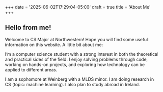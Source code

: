 +++
date = '2025-06-02T17:29:04-05:00'
draft = true
title = 'About Me'
+++
## Hello from me!

Welcome to CS Major at Northwestern! Hope you will find some useful information on this website. A little bit about me:

I’m a computer science student with a strong interest in both the theoretical and practical sides of the field. I enjoy solving problems through code, working on hands-on projects, and exploring how technology can be applied to different areas.

I am a sophomore at Weinberg with a MLDS minor. I am doing research in CS (topic: machine learning). I also plan to study abroad in Ireland.